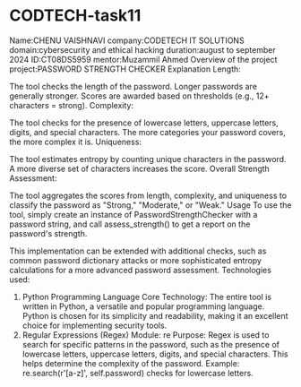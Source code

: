 # CODTECH-task11
Name:CHENU VAISHNAVI
company:CODETECH IT SOLUTIONS
domain:cybersecurity and ethical hacking
duration:august to september 2024
ID:CT08DS5959
mentor:Muzammil Ahmed
Overview of the project
project:PASSWORD STRENGTH CHECKER
Explanation
Length:

The tool checks the length of the password. Longer passwords are generally stronger.
Scores are awarded based on thresholds (e.g., 12+ characters = strong).
Complexity:

The tool checks for the presence of lowercase letters, uppercase letters, digits, and special characters. The more categories your password covers, the more complex it is.
Uniqueness:

The tool estimates entropy by counting unique characters in the password. A more diverse set of characters increases the score.
Overall Strength Assessment:

The tool aggregates the scores from length, complexity, and uniqueness to classify the password as "Strong," "Moderate," or "Weak."
Usage
To use the tool, simply create an instance of PasswordStrengthChecker with a password string, and call assess_strength() to get a report on the password's strength.

This implementation can be extended with additional checks, such as common password dictionary attacks or more sophisticated entropy calculations for a more advanced password assessment.
Technologies used:
1. Python Programming Language
Core Technology: The entire tool is written in Python, a versatile and popular programming language. Python is chosen for its simplicity and readability, making it an excellent choice for implementing security tools.
2. Regular Expressions (Regex)
Module: re
Purpose: Regex is used to search for specific patterns in the password, such as the presence of lowercase letters, uppercase letters, digits, and special characters. This helps determine the complexity of the password.
Example: re.search(r'[a-z]', self.password) checks for lowercase letters.
